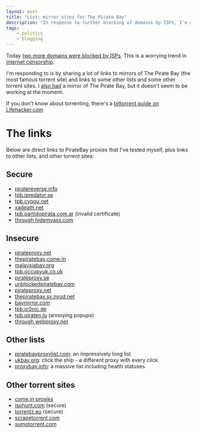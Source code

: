 ```yaml
---
layout: post
title: "List: mirror sites for The Pirate Bay"
description: "In response to further blocking of domains by ISPs, I'm deliberately sharing and promoting torrent sites to push back against web censorship"
tags:
    - politics
    - blogging
---
```


Today [two more domains were blocked by ISPs](http://www.bbc.co.uk/news/technology-23408107). This is a worrying trend in [internet censorship](https://en.wikipedia.org/wiki/Internet_censorship).

I'm responding to is by sharing a lot of links to mirrors of The Pirate Bay (the most famous torrent site) and links to some other lists and some other torrent sites. I [also had](/2012/07/16/my-piratebay-mirror/) a mirror of The Pirate Bay, but it doesn't seem to be working at the moment.

If you don't know about torrenting, there's a [bittorrent guide on Lifehacker.com](http://lifehacker.com/285489/a-beginners-guide-to-bittorrent)

The links
===

Below are direct links to PirateBay proxies that I've tested myself, plus links to other lists, and other torrent sites:

Secure
---

- [piratereverse.info](https://piratereverse.info/)
- [tpb.ipredator.se](https://tpb.ipredator.se/)
- [tpb.cypou.net](https://tpb.cypou.net/)
- [xadeath.net](https://xadeath.net:444/)
- [tpb.partidopirata.com.ar](https://tpb.partidopirata.com.ar/) (invalid certificate)
- [through hidemyass.com](https://7.hidemyass.com/ip-1/encoded/czovL3RoZXBpcmF0ZWJheS5zeC8%3D&f=norefer)

Insecure
---

- [pirateproxy.net](http://pirateproxy.net/)
- [thepiratebay.come.in](http://thepiratebay.come.in/)
- [malaysiabay.org](http://malaysiabay.org)
- [tpb.occupyuk.co.uk](http://tpb.occupyuk.co.uk/)
- [pirateproxy.se](http://pirateproxy.se)
- [unblockedpiratebay.com](http://unblockedpiratebay.com/)
- [pirateproxy.net](http://pirateproxy.net/)
- [thepiratebay.sx.nyud.net](http://thepiratebay.sx.nyud.net/)
- [baymirror.com](http://baymirror.com/)
- [tpb.ic0nic.de](http://tpb.ic0nic.de/)
- [tpb.piraten.lu](http://tpb.piraten.lu/) (annoying popups)
- [through webproxy.net](http://webproxy.net/view?q=http%3A%2F%2Fthepiratebay.sx)

Other lists
---

- [piratebayproxylist.com](http://www.piratebayproxylist.com/): an impressively long list
- [ukbay.org](http://ukbay.org/): click the ship - a different proxy with every click
- [proxybay.info](http://proxybay.info/): a massive list including health statuses

Other torrent sites
---

- [come.in proxies](http://come.in)
- [isohunt.com](https://isohunt.com/) (secure)
- [torrentz.eu](https://torrentz.eu/) (secure)
- [scrapetorrent.com](http://www.scrapetorrent.com/)
- [sumotorrent.com](http://www.sumotorrent.com/)
